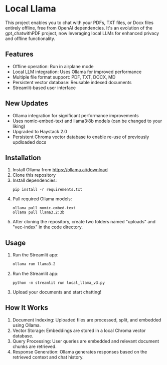 # Local Llama

This project enables you to chat with your PDFs, TXT files, or Docx files entirely offline, free from OpenAI dependencies. It's an evolution of the gpt_chatwithPDF project, now leveraging local LLMs for enhanced privacy and offline functionality.

## Features

- Offline operation: Run in airplane mode
- Local LLM integration: Uses Ollama for improved performance
- Multiple file format support: PDF, TXT, DOCX, MD
- Persistent vector database: Reusable indexed documents
- Streamlit-based user interface

## New Updates

- Ollama integration for significant performance improvements
- Uses nomic-embed-text and llama3:8b models (can be changed to your liking)
- Upgraded to Haystack 2.0
- Persistent Chroma vector database to enable re-use of previously updloaded docs

## Installation

1. Install Ollama from https://ollama.ai/download
2. Clone this repository
3. Install dependencies:
   ```
   pip install -r requirements.txt
   ```
4. Pull required Ollama models:
   ```
   ollama pull nomic-embed-text
   ollama pull llama3.2:3b
   ```
5. After cloning the repository, create two folders named "uploads" and "vec-index" in the code directory.

## Usage

1. Run the Streamlit app:

   ```sh
   ollama run llama3.2
   ```

2. Run the Streamlit app:
   ```
   python -m streamlit run local_llama_v3.py
   ```
2. Upload your documents and start chatting!

## How It Works

1. Document Indexing: Uploaded files are processed, split, and embedded using Ollama.
2. Vector Storage: Embeddings are stored in a local Chroma vector database.
3. Query Processing: User queries are embedded and relevant document chunks are retrieved.
4. Response Generation: Ollama generates responses based on the retrieved context and chat history.


